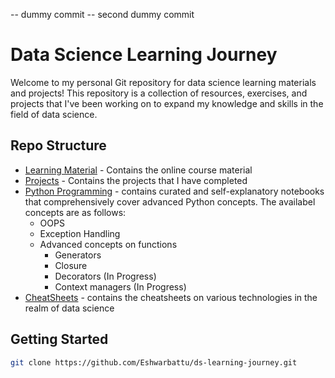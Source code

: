 -- dummy commit
-- second dummy commit
# Data Science Learning Journey


Welcome to my personal Git repository for data science learning materials and projects! This repository is a collection of resources, exercises, and projects that I've been working on to expand my knowledge and skills in the field of data science.

## Repo Structure

- [Learning Material](learning_material/) - Contains the online course material
- [Projects](projects/) - Contains the projects that I have completed
- [Python Programming](python-programming/) - contains curated and self-explanatory notebooks that comprehensively cover advanced Python concepts. The availabel concepts are as follows: 
    * OOPS
    * Exception Handling
    * Advanced concepts on functions
         * Generators
         * Closure
         * Decorators (In Progress)
         * Context managers (In Progress)
- [CheatSheets](cheatsheets/) - contains the cheatsheets on various technologies in the realm of data science 

## Getting Started

```bash
git clone https://github.com/Eshwarbattu/ds-learning-journey.git
